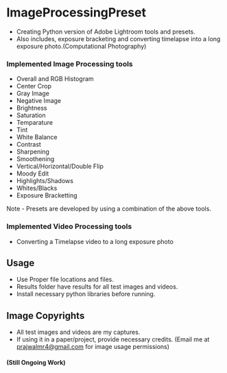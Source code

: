 # ImageProcessingPreset 
- Creating Python version of Adobe Lightroom tools and presets.
- Also includes, exposure bracketing and converting timelapse into a long exposure photo.(Computational Photography)

### Implemented Image Processing tools

- Overall and RGB Histogram
- Center Crop
- Gray Image
- Negative Image
- Brightness
- Saturation
- Temparature
- Tint
- White Balance
- Contrast
- Sharpening
- Smoothening
- Vertical/Horizontal/Double Flip
- Moody Edit
- Highlights/Shadows
- Whites/Blacks
- Exposure Bracketting

Note - Presets are developed by using a combination of the above tools.

### Implemented Video Processing tools  

- Converting a Timelapse video to a long exposure photo

## Usage
- Use Proper file locations and files.
- Results folder have results for all test images and videos.
- Install necessary python libraries before running.

## Image Copyrights
- All test images and videos are my captures. 
- If using it in a paper/project, provide necessary credits. (Email me at prajwalmr4@gmail.com for image usage permissions)

#### (Still Ongoing Work)
